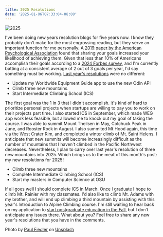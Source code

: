 ```yaml
---
title: 2025 Resolutions
date: '2025-01-06T07:33:04-08:00'
---
```

![2025](/img/blog/2025.jpg)

I've been doing new years resolution blogs for five years now.  I know they probably don't make for the most engrossing reading, but they serve an important function for me personally.  A [2019 paper by the American Psychological Association](https://psycnet.apa.org/record/2019-45131-001) found that sharing your goals increased your likelihood of achieving them.  Given that less than 10% of Americans accomplish their goals according to a [2024 Forbes survey](https://www.forbes.com/health/mind/new-year-resolutions-survey-2024/), and I'm currently batting at a consistent average of 2 out of 3 goals per year, I'd say something must be working. [Last year's resolutions](https://jjmtaylor.com/post/2024-resolutions/) were no different:

* Update my Worldwide Equipment Guide app to use the new Odin API
* Climb three new mountains.
* Start Intermediate Climbing School (ICS)

The first goal was the 1 in 3 that I didn't accomplish. It's kind of hard to prioritize personal projects when startups are willing to pay you to work on their projects part time.  I also started ICS in September, which made WEG app work less feasible, but allowed me to knock out my goal of taking the course.  I was able to summit Mount Theilsen in May, Colchuck Peak in June, and Rooster Rock in August.  I also summited Mt Hood again, this time via the West Crater Rim, and completed a winter climb of Mt. Saint Helens.  I anticipate that new summits will become increasingly difficult as the number of mountains that I haven't climbed in the Pacific Northwest decreases. Nevertheless, I plan to carry over last year's resolution of three new mountains into 2025.  Which brings us to the meat of this month's post: my new resolutions for 2025!

* Climb three new mountains
* Complete Intermediate Climbing School (ICS)
* Start my masters in Computer Science at OSU

If all goes well I should complete ICS in March.  Once I graduate I hope to climb Mt. Rainier with my classmates.  I'd also like to climb Mt. Adams with my brother, and will end up climbing a third mountain by assisting with this year's Introduction to Alpine Climbing course.  I'm still waiting to hear back on my application to [start postgraduate education in the Fall](https://jjmtaylor.com/post/postgraduate-education/), but I don't anticipate any issues there.  What about you?  Feel free to share any new year's resolutions that you have in the comments.

Photo by <a href="https://unsplash.com/@paulfiedler?utm_content=creditCopyText&utm_medium=referral&utm_source=unsplash">Paul Fiedler</a> on <a href="https://unsplash.com/photos/a-city-skyline-at-night-with-fireworks-in-the-sky-Pf92n7cIqOE?utm_content=creditCopyText&utm_medium=referral&utm_source=unsplash">Unsplash</a>
